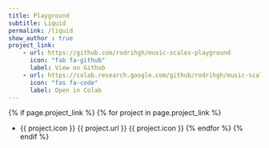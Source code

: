 ```yaml
---
title: Playground
subtitle: Liquid 
permalink: /liquid
show_author : true
project_link:
    - url: https://github.com/rodrihgh/music-scales-playground
      icon: "fab fa-github"
      label: View on Github
    - url: https://colab.research.google.com/github/rodrihgh/music-scales-playground/blob/master/music-scales.ipynb
      icon: "fas fa-code"
      label: Open in Colab
---
```

{% if page.project_link %}
  {% for project in page.project_link  %}
- {{ project.icon }} {{ project.url }}  {{ project.icon }}
  {% endfor %}
{% endif %}

                
<script>
EMBED_PARAMS = {};
EMBED_PARAMS.surveyID =7503581;
EMBED_PARAMS.domain =“//www.questionpro.com”;
EMBED_PARAMS.src =“//www.questionpro.com/a/TakeSurvey?tt=5kP6wcDWLn0%3D”;
EMBED_PARAMS.width =“100%”;
EMBED_PARAMS.height = null;
EMBED_PARAMS.border = “hidden”;
</script>
<div id=“div_7503581”></div>
<script src=“//www.questionpro.com/javascript/embedsurvey.js?version=1”></script>
            
